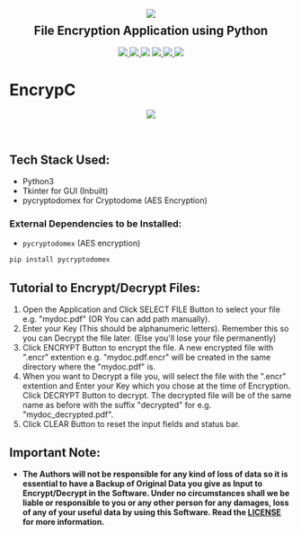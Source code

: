<p align="center">
  <img src="https://user-images.githubusercontent.com/72680045/102007940-19d68080-3d53-11eb-8518-d681586666e6.png">
  <h2 align="center" style="margin-top: -4px !important;">File Encryption Application using Python</h2>
  <p align="center">
    <a href="https://github.com/dhhruv/EncrypC/blob/master/LICENSE">
      <img src="https://img.shields.io/github/license/dhhruv/EncrypC?color=informational">
    </a>
    <a href="https://www.python.org/">
    	<img src="https://img.shields.io/badge/python-v3.8-informational">
    </a>
    <img src="https://img.shields.io/badge/maintainer-dhhruv-informational">
    <a href="https://github.com/dhhruv/EncrypC">
    	<img src="https://img.shields.io/github/v/release/dhhruv/EncrypC">
    </a>
    <a href="https://github.com/dhhruv/EncrypC">
      <img src="https://img.shields.io/badge/managed%20since-dec%202019-informational">
    </a>
    <img src="https://img.shields.io/badge/contributions-welcome-informational">
  </p>
</p>

# EncrypC

<p align="center">
	<img src="https://user-images.githubusercontent.com/72680045/102008090-f9f38c80-3d53-11eb-8372-ae41e077a65e.PNG">
</p>
<br>

## Tech Stack Used:
* Python3
* Tkinter for GUI (Inbuilt)
* pycryptodomex for Cryptodome (AES Encryption)

### External Dependencies to be Installed:
* `pycryptodomex` (AES encryption)
```sh
pip install pycryptodomex
```

## Tutorial to Encrypt/Decrypt Files:
1. Open the Application and Click SELECT FILE Button to select your file e.g. "mydoc.pdf" (OR You can add path manually).
2. Enter your Key (This should be alphanumeric letters). Remember this so you can Decrypt the file later. (Else you'll lose your file permanently)
3. Click ENCRYPT Button to encrypt the file. A new encrypted file with ".encr" extention e.g. "mydoc.pdf.encr" will be created in the same directory where the "mydoc.pdf" is.
4. When you want to Decrypt a file you, will select the file with the ".encr" extention and Enter your Key which you chose at the time of Encryption. Click DECRYPT Button to decrypt. The decrypted file will be of the same name as before with the suffix "decrypted" for e.g. "mydoc_decrypted.pdf".
5. Click CLEAR Button to reset the input fields and status bar.

## Important Note:
-	**The Authors will not be responsible for any kind of loss of data so it is essential to have a Backup of Original Data you give as Input to Encrypt/Decrypt in the Software. Under no circumstances shall we be liable or responsible to you or any other person for any damages, loss of any of your useful data by using this Software. Read the [LICENSE](https://github.com/dhhruv/EncrypC/blob/master/LICENSE) for more information.**